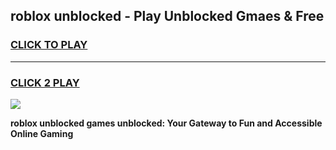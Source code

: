
## roblox unblocked - Play Unblocked Gmaes & Free
<h3>
<a href="https://premium.freeplayer.one?title=roblox_unblocked&ref=19F">CLICK TO PLAY</a></h3>
<hr>

<h3>
<a href="https://premium.freeplayer.one?title=roblox_unblocked&ref=19F">CLICK 2 PLAY</a>
  
</h3>

<a href="https://premium.freeplayer.one?title=roblox_unblocked&ref=19F/"><img src="https://clearcache.store/games.png"></a>


**roblox unblocked games unblocked: Your Gateway to Fun and Accessible Online Gaming**
